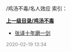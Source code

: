 /鸡汤不毒/名人效应 索引：


**[上一级目录/鸡汤不毒](/鸡汤不毒/index.md)**

- [张译十年磨一剑](/鸡汤不毒/名人效应/张译十年磨一剑.md)


<font size=2 color='grey'> 2020-02-19 13:34 </font>